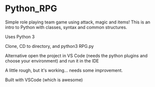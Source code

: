 # Python_RPG
Simple role playing team game using attack, magic and items! This is an intro to Python with classes, syntax and common structures.

Uses Python 3

Clone, CD to directory, and python3 RPG.py

Alternative open the project in VS Code (needs the python plugins and choose your environment) and run it in the IDE

A little rough, but it's working... needs some improvement.

Built with VSCode (which is awesome)

